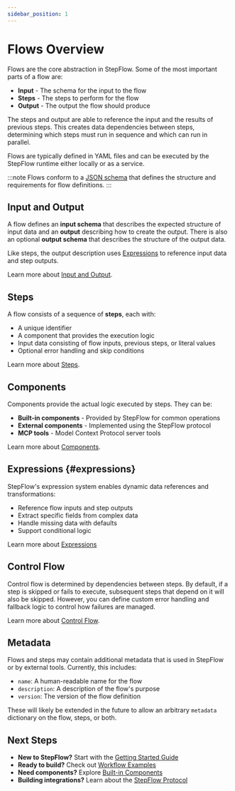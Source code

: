 ```yaml
---
sidebar_position: 1
---
```


# Flows Overview

Flows are the core abstraction in StepFlow.
Some of the most important parts of a flow are:

- **Input** - The schema for the input to the flow
- **Steps** - The steps to perform for the flow
- **Output** - The output the flow should produce

The steps and output are able to reference the input and the results of previous steps.
This creates data dependencies between steps, determining which steps must run in sequence and which can run in parallel.

Flows are typically defined in YAML files and can be executed by the StepFlow runtime either locally or as a service.

:::note
Flows conform to a [JSON schema](../reference/flow-schema.mdx) that defines the structure and requirements for flow definitions.
:::

## Input and Output

A flow defines an **input schema** that describes the expected structure of input data and an **output** describing how to create the output.
There is also an optional **output schema** that describes the structure of the output data.

Like steps, the output description uses [Expressions](#expressions) to reference input data and step outputs.

Learn more about [Input and Output](./input-output.md).

## Steps
A flow consists of a sequence of **steps**, each with:
- A unique identifier
- A component that provides the execution logic
- Input data consisting of flow inputs, previous steps, or literal values
- Optional error handling and skip conditions

Learn more about [Steps](./steps.md).

## Components
Components provide the actual logic executed by steps. They can be:
- **Built-in components** - Provided by StepFlow for common operations
- **External components** - Implemented using the StepFlow protocol
- **MCP tools** - Model Context Protocol server tools

Learn more about [Components](../components/index.md).

## Expressions {#expressions}
StepFlow's expression system enables dynamic data references and transformations:
- Reference flow inputs and step outputs
- Extract specific fields from complex data
- Handle missing data with defaults
- Support conditional logic

Learn more about [Expressions](./expressions.md)

## Control Flow

Control flow is determined by dependencies between steps.
By default, if a step is skipped or fails to execute, subsequent steps that depend on it will also be skipped.
However, you can define custom error handling and fallback logic to control how failures are managed.

Learn more about [Control Flow](./control-flow.md).

## Metadata

Flows and steps may contain additional metadata that is used in StepFlow or by external tools. Currently, this includes:

- `name`: A human-readable name for the flow
- `description`: A description of the flow's purpose
- `version`: The version of the flow definition

These will likely be extended in the future to allow an arbitrary `metadata` dictionary on the flow, steps, or both.

## Next Steps

- **New to StepFlow?** Start with the [Getting Started Guide](../getting-started.md)
- **Ready to build?** Check out [Workflow Examples](../examples/)
- **Need components?** Explore [Built-in Components](../components/builtins/index.md)
- **Building integrations?** Learn about the [StepFlow Protocol](../protocol/)